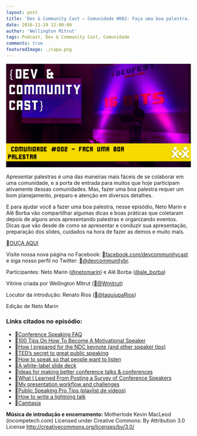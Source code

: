 ```yaml
---
layout: post
title: 'Dev & Community Cast — Comunidade #002: Faça uma boa palestra.'
date: 2016-11-29 12:00:00
author: 'Wellington Mitrut'
tags: Podcast, Dev & Community Cast, Comunidade
comments: true
featuredImage: ./capa.png
---
```


![Capa](./capa.png)

Apresentar palestras é uma das maneiras mais fáceis de se colaborar em uma comunidade, e a porta de entrada para muitos que hoje participam ativamente dessas comunidades. Mas, fazer uma boa palestra requer um bom planejamento, preparo e atenção em diversos detalhes.

E para ajudar você a fazer uma boa palestra, nesse episódio, Neto Marin e Alê Borba vão compartilhar algumas dicas e boas práticas que coletaram depois de alguns anos apresentando palestras e organizando eventos. Dicas que vão desde de como se apresentar e conduzir sua apresentação, preparação dos slides, cuidados na hora de fazer as demos e muito mais.

<a href="http://devcommunitycast.com.br/devcommunitycast-comunidade-002-faca-uma-boa-palestra/" target="_blank">OUÇA AQUI</a>

Visite nossa nova página no Facebook: <a href="http://www.facebook.com/devcommunitycast" target="_blank">facebook.com/devcommunitycast</a> e siga nosso perfil no Twitter: <a href="http://www.twitter.com/devcommunitybr" target="_blank">@devcommunitybr</a>.

Participantes: Neto Marin (<a href="https://twitter.com/netomarin" target="_blank">@netomarin</a>) e Alê Borba (<a href="https://twitter.com/ale_borba" target="_blank">@ale_borba</a>)

Vitrine criada por Wellington Mitrut (<a href="https://twitter.com/Wmitrut" target="_blank">@Wmitrut</a>)

Locutor da introdução: Renato Rios (<a href="http://www.twitter.com/taquiupaRios">@taquiupaRios</a>)

Edição de Neto Marin

### Links citados no episódio:

- <a href="http://anna-oz.tumblr.com/post/150934823825/conference-speaking-faq" target="_blank">Conference Speaking FAQ</a>
- <a href="http://thespeakerlab.com/100-motivational-speaker-tips/" target="_blank">100 Tips On How To Become A Motivational Speaker</a>
- <a href="https://www.troyhunt.com/how-i-prepared-for-the-ndc-keynote-and-other-speaker-tips/" target="_blank">How I prepared for the NDC keynote (and other speaker tips)</a>
- <a href="https://www.ted.com/talks/chris_anderson_teds_secret_to_great_public_speaking" target="_blank">TED’s secret to great public speaking</a>
- <a href="https://www.ted.com/talks/julian_treasure_how_to_speak_so_that_people_want_to_listen" target="_blank">How to speak so that people want to listen</a>
- <a href="http://alicebartlett.co.uk/blog/how-to-do-ok-at-slides" target="_blank">A white-label slide deck</a>
- <a href="http://jvns.ca/blog/2016/06/06/make-better-conference-talks/" target="_blank">Ideas for making better conference talks & conferences</a>
- <a href="https://rachelandrew.co.uk/archives/2016/05/27/what-i-learned-from-posting-a-survey-of-conference-speakers/" target="_blank">What I Learned From Posting a Survey of Conference Speakers</a>
- <a href="http://larahogan.me/blog/my-presentation-workflow-and-challenges/" target="_blank">My presentation workflow and challenges</a>
- <a href="https://www.youtube.com/playlist?list=PLOU2XLYxmsIJCljbqWadE1AbnWRdqBHiQ" target="_blank">Public Speaking Pro Tips (playlist de videos)</a>
- <a href="http://www.heidiwaterhouse.com/2016/06/19/how-to-write-a-lightning-talk/" target="_blank">How to write a lightning talk</a>
- <a href="https://www.techsmith.com/camtasia.html" target="_blank">Camtasia</a>

**Música de introdução e encerramento:**
Motherlode Kevin MacLeod (incompetech.com)
Licensed under Creative Commons: By Attribution 3.0 License
http://creativecommons.org/licenses/by/3.0/
